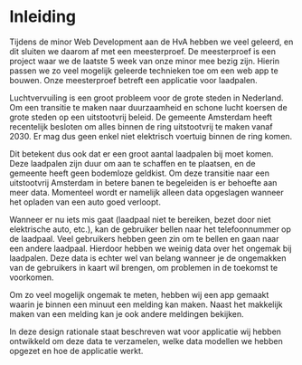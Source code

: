 # Inleiding

Tijdens de minor Web Development aan de HvA hebben we veel geleerd, en dit sluiten we daarom af met een meesterproef. De meesterproef is een project waar we de laatste 5 week van onze minor mee bezig zijn. Hierin passen we zo veel mogelijk geleerde technieken toe om een web app te bouwen. Onze meesterproef betreft een applicatie voor laadpalen.

Luchtvervuiling is een groot probleem voor de grote steden in Nederland. Om een transitie te maken naar duurzaamheid en schone lucht koersen de grote steden op een uitstootvrij beleid. De gemeente Amsterdam heeft recentelijk besloten om alles binnen de ring uitstootvrij te maken vanaf 2030. Er mag dus geen enkel niet elektrisch voertuig binnen de ring komen.

Dit betekent dus ook dat er een groot aantal laadpalen bij moet komen. Deze laadpalen zijn duur om aan te schaffen en te plaatsen, en de gemeente heeft geen bodemloze geldkist. Om deze transitie naar een uitstootvrij Amsterdam in betere banen te begeleiden is er behoefte aan meer data. Momenteel wordt er namelijk alleen data opgeslagen wanneer het opladen van een auto goed verloopt. 

Wanneer er nu iets mis gaat \(laadpaal niet te bereiken, bezet door niet elektrische auto, etc.\), kan de gebruiker bellen naar het telefoonnummer op de laadpaal. Veel gebruikers hebben geen zin om te bellen en gaan naar een andere laadpaal. Hierdoor hebben we weinig data over het ongemak bij laadpalen. Deze data is echter wel van belang wanneer je de ongemakken van de gebruikers in kaart wil brengen, om problemen in de toekomst te voorkomen.

Om zo veel mogelijk ongemak te meten, hebben wij een app gemaakt waarin je binnen een minuut een melding kan maken. Naast het makkelijk maken van een melding kan je ook andere meldingen bekijken. 

In deze design rationale staat beschreven wat voor applicatie wij hebben ontwikkeld om deze data te verzamelen, welke data modellen we hebben opgezet en hoe de applicatie werkt.

